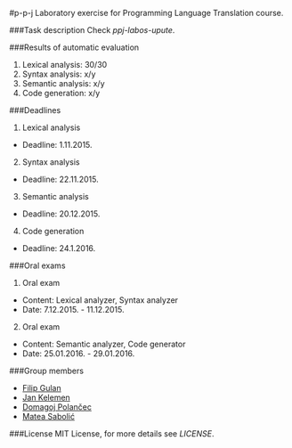 #p-p-j
Laboratory exercise for Programming Language Translation course.

###Task description
Check *ppj-labos-upute*.

###Results of automatic evaluation
1. Lexical analysis: 30/30
2. Syntax analysis: x/y
3. Semantic analysis: x/y
4. Code generation: x/y

###Deadlines
1. Lexical analysis
  - Deadline: 1.11.2015.
2. Syntax analysis
  - Deadline: 22.11.2015.
3. Semantic analysis
  - Deadline: 20.12.2015.
4. Code generation
  - Deadline: 24.1.2016.
  
###Oral exams
1. Oral exam
  - Content: Lexical analyzer, Syntax analyzer
  - Date: 7.12.2015. - 11.12.2015.
2. Oral exam
  - Content: Semantic analyzer, Code generator
  - Date: 25.01.2016. - 29.01.2016.
  
###Group members
- [Filip Gulan](http://github.com/fgulan)
- [Jan Kelemen](http://github.com/jan-kelemen)
- [Domagoj Polančec](http://github.com/CleverLettuce)
- [Matea Sabolić](https://github.com/TaraLuna)

###License
MIT License, for more details see *LICENSE*.
